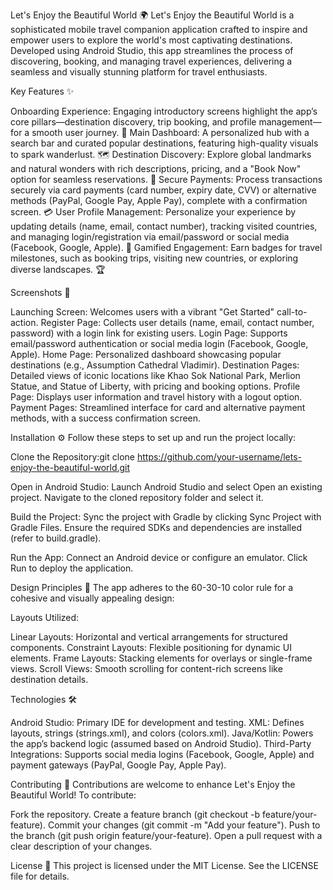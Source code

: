 Let's Enjoy the Beautiful World 🌍
Let's Enjoy the Beautiful World is a sophisticated mobile travel companion application crafted to inspire and empower users to explore the world's most captivating destinations. Developed using Android Studio, this app streamlines the process of discovering, booking, and managing travel experiences, delivering a seamless and visually stunning platform for travel enthusiasts.



Key Features ✨

Onboarding Experience: Engaging introductory screens highlight the app’s core pillars—destination discovery, trip booking, and profile management—for a smooth user journey. 🛫
Main Dashboard: A personalized hub with a search bar and curated popular destinations, featuring high-quality visuals to spark wanderlust. 🗺️
Destination Discovery: Explore global landmarks and natural wonders with rich descriptions, pricing, and a "Book Now" option for seamless reservations. 🌄
Secure Payments: Process transactions securely via card payments (card number, expiry date, CVV) or alternative methods (PayPal, Google Pay, Apple Pay), complete with a confirmation screen. 💳
User Profile Management: Personalize your experience by updating details (name, email, contact number), tracking visited countries, and managing login/registration via email/password or social media (Facebook, Google, Apple). 👤
Gamified Engagement: Earn badges for travel milestones, such as booking trips, visiting new countries, or exploring diverse landscapes. 🏆

Screenshots 📸

Launching Screen: Welcomes users with a vibrant "Get Started" call-to-action.
Register Page: Collects user details (name, email, contact number, password) with a login link for existing users.
Login Page: Supports email/password authentication or social media login (Facebook, Google, Apple).
Home Page: Personalized dashboard showcasing popular destinations (e.g., Assumption Cathedral Vladimir).
Destination Pages: Detailed views of iconic locations like Khao Sok National Park, Merlion Statue, and Statue of Liberty, with pricing and booking options.
Profile Page: Displays user information and travel history with a logout option.
Payment Pages: Streamlined interface for card and alternative payment methods, with a success confirmation screen.

Installation ⚙️
Follow these steps to set up and run the project locally:

Clone the Repository:git clone https://github.com/your-username/lets-enjoy-the-beautiful-world.git


Open in Android Studio:
Launch Android Studio and select Open an existing project.
Navigate to the cloned repository folder and select it.


Build the Project:
Sync the project with Gradle by clicking Sync Project with Gradle Files.
Ensure the required SDKs and dependencies are installed (refer to build.gradle).


Run the App:
Connect an Android device or configure an emulator.
Click Run to deploy the application.



Design Principles 🎨
The app adheres to the 60-30-10 color rule for a cohesive and visually appealing design:




Layouts Utilized:

Linear Layouts: Horizontal and vertical arrangements for structured components.
Constraint Layouts: Flexible positioning for dynamic UI elements.
Frame Layouts: Stacking elements for overlays or single-frame views.
Scroll Views: Smooth scrolling for content-rich screens like destination details.

Technologies 🛠️

Android Studio: Primary IDE for development and testing.
XML: Defines layouts, strings (strings.xml), and colors (colors.xml).
Java/Kotlin: Powers the app’s backend logic (assumed based on Android Studio).
Third-Party Integrations: Supports social media logins (Facebook, Google, Apple) and payment gateways (PayPal, Google Pay, Apple Pay).

Contributing 🤝
Contributions are welcome to enhance Let's Enjoy the Beautiful World! To contribute:

Fork the repository.
Create a feature branch (git checkout -b feature/your-feature).
Commit your changes (git commit -m "Add your feature").
Push to the branch (git push origin feature/your-feature).
Open a pull request with a clear description of your changes.


License 📜
This project is licensed under the MIT License. See the LICENSE file for details.
